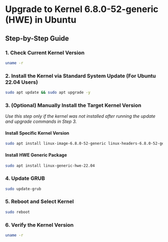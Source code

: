 # Upgrade to Kernel 6.8.0-52-generic (HWE) in Ubuntu

## Step-by-Step Guide

### 1. Check Current Kernel Version

```bash
uname -r
```

### 2. Install the Kernel via Standard System Update (For Ubuntu 22.04 Users)

```bash
sudo apt update && sudo apt upgrade -y
```

### 3. (Optional) Manually Install the Target Kernel Version

*Use this step only if the kernel was not installed after running the update and upgrade commands in Step 3.*

#### Install Specific Kernel Version

```bash
sudo apt install linux-image-6.8.0-52-generic linux-headers-6.8.0-52-generic linux-modules-6.8.0-52-generic
```

#### Install HWE Generic Package

```bash
sudo apt install linux-generic-hwe-22.04
```

### 4. Update GRUB

```bash
sudo update-grub
```

### 5. Reboot and Select Kernel

```bash
sudo reboot
```

### 6. Verify the Kernel Version

```bash
uname -r
```
